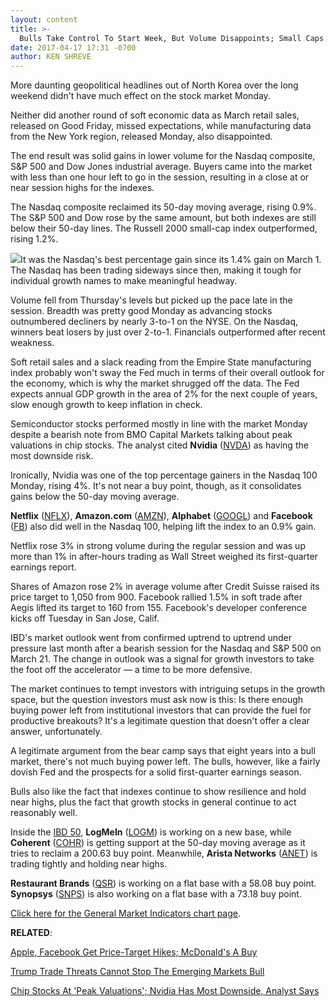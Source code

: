 ```yaml
---
layout: content
title: >-
  Bulls Take Control To Start Week, But Volume Disappoints; Small Caps Lead
date: 2017-04-17 17:31 -0700
author: KEN SHREVE
---
```








More daunting geopolitical headlines out of North Korea over the long weekend didn't have much effect on the stock market Monday.


Neither did another round of soft economic data as March retail sales, released on Good Friday, missed expectations, while manufacturing data from the New York region, released Monday, also disappointed.


The end result was solid gains in lower volume for the Nasdaq composite, S&P 500 and Dow Jones industrial average. Buyers came into the market with less than one hour left to go in the session, resulting in a close at or near session highs for the indexes.


The Nasdaq composite reclaimed its 50-day moving average, rising 0.9%. The S&P 500 and Dow rose by the same amount, but both indexes are still below their 50-day lines. The Russell 2000 small-cap index outperformed, rising 1.2%.


![](https://www.investors.com/wp-content/uploads/2017/04/MP041717.png)It was the Nasdaq's best percentage gain since its 1.4% gain on March 1. The Nasdaq has been trading sideways since then, making it tough for individual growth names to make meaningful headway.


Volume fell from Thursday's levels but picked up the pace late in the session. Breadth was pretty good Monday as advancing stocks outnumbered decliners by nearly 3-to-1 on the NYSE. On the Nasdaq, winners beat losers by just over 2-to-1. Financials outperformed after recent weakness.


Soft retail sales and a slack reading from the Empire State manufacturing index probably won't sway the Fed much in terms of their overall outlook for the economy, which is why the market shrugged off the data. The Fed expects annual GDP growth in the area of 2% for the next couple of years, slow enough growth to keep inflation in check.


Semiconductor stocks performed mostly in line with the market Monday despite a bearish note from BMO Capital Markets talking about peak valuations in chip stocks. The analyst cited **Nvidia** ([NVDA](https://research.investors.com/quote.aspx?symbol=NVDA)) as having the most downside risk.


Ironically, Nvidia was one of the top percentage gainers in the Nasdaq 100 Monday, rising 4%. It's not near a buy point, though, as it consolidates gains below the 50-day moving average.


**Netflix** ([NFLX](https://research.investors.com/quote.aspx?symbol=NFLX)), **Amazon.com** ([AMZN](https://research.investors.com/quote.aspx?symbol=AMZN)), **Alphabet** ([GOOGL](https://research.investors.com/quote.aspx?symbol=GOOGL)) and **Facebook** ([FB](https://research.investors.com/quote.aspx?symbol=FB)) also did well in the Nasdaq 100, helping lift the index to an 0.9% gain.


Netflix rose 3% in strong volume during the regular session and was up more than 1% in after-hours trading as Wall Street weighed its first-quarter earnings report.


Shares of Amazon rose 2% in average volume after Credit Suisse raised its price target to 1,050 from 900. Facebook rallied 1.5% in soft trade after Aegis lifted its target to 160 from 155. Facebook's developer conference kicks off Tuesday in San Jose, Calif.


IBD's market outlook went from confirmed uptrend to uptrend under pressure last month after a bearish session for the Nasdaq and S&P 500 on March 21. The change in outlook was a signal for growth investors to take the foot off the accelerator — a time to be more defensive.


The market continues to tempt investors with intriguing setups in the growth space, but the question investors must ask now is this: Is there enough buying power left from institutional investors that can provide the fuel for productive breakouts? It's a legitimate question that doesn't offer a clear answer, unfortunately.


A legitimate argument from the bear camp says that eight years into a bull market, there's not much buying power left. The bulls, however, like a fairly dovish Fed and the prospects for a solid first-quarter earnings season.


Bulls also like the fact that indexes continue to show resilience and hold near highs, plus the fact that growth stocks in general continue to act reasonably well.


Inside the [IBD 50](https://www.investors.com/stock-lists/ibd-50/ibd-50-performance/), **LogMeIn** ([LOGM](https://research.investors.com/quote.aspx?symbol=LOGM)) is working on a new base, while **Coherent** ([COHR](https://research.investors.com/quote.aspx?symbol=COHR)) is getting support at the 50-day moving average as it tries to reclaim a 200.63 buy point. Meanwhile, **Arista Networks** ([ANET](https://research.investors.com/quote.aspx?symbol=ANET)) is trading tightly and holding near highs.


**Restaurant Brands** ([QSR](https://research.investors.com/quote.aspx?symbol=QSR)) is working on a flat base with a 58.08 buy point. **Synopsys** ([SNPS](https://research.investors.com/quote.aspx?symbol=SNPS)) is also working on a flat base with a 73.18 buy point.


[Click here for the General Market Indicators chart page](https://www.investors.com/wp-content/uploads/2017/04/IBD1704153046GMI.pdf).


**RELATED**:


[Apple, Facebook Get Price-Target Hikes; McDonald's A Buy](https://www.investors.com/news/apple-facebook-get-price-target-hikes-mcdonalds-a-buy/)


[Trump Trade Threats Cannot Stop The Emerging Markets Bull](https://www.investors.com/news/emerging-markets-outperform-us-stocks-despite-trump-trade-threats/) 


[Chip Stocks At 'Peak Valuations'; Nvidia Has Most Downside, Analyst Says](https://www.investors.com/news/technology/chip-stocks-at-peak-valuations-nvidia-has-most-downside-analyst-says/)




